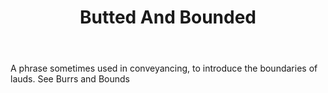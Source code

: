 ---
title: Butted And Bounded
letter: B
permalink: "/definitions/bld-butted-and-bounded.html"
body: A phrase sometimes used in conveyancing, to introduce the boundaries of lauds.
  See Burrs and Bounds
published_at: '2018-07-07'
source: Black's Law Dictionary 2nd Ed (1910)
layout: post
---